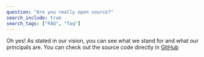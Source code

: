 ```yaml
---
question: "Are you really open source?"
search_include: true
search_tags: ["FAQ", "faq"]
---
```


Oh yes! As stated in our vision, you can see what we stand for and what our principals are. You can check out the source code directly in [GitHub](https://github.com/graphefruit/Beanconqueror)
